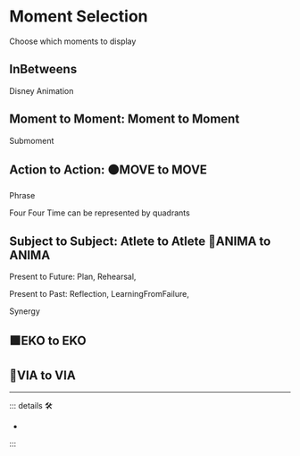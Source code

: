 # Moment Selection

Choose which moments to display

## InBetweens

Disney Animation

## Moment to Moment: <beta>Moment to Moment</beta>

Submoment

## Action to Action: 🟠<move>MOVE to MOVE</move>

Phrase

Four Four Time can be represented by quadrants

## Subject to Subject: Atlete to Atlete 💜<anima>ANIMA to ANIMA</anima>

Present to Future: Plan, Rehearsal,

Present to Past: Reflection, LearningFromFailure,

Synergy

## 🟩<ekos>EKO to EKO</ekos>

## 🔻<via>VIA to VIA</via>

---

<!-- =================================================== -->
<!-- =================================================== -->
<!-- =================================================== -->
<!-- =================================================== -->
<!-- =================================================== -->
::: details 🛠

-

:::
